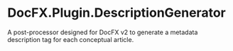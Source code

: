 # DocFX.Plugin.DescriptionGenerator
A post-processor designed for DocFX v2 to generate a metadata description tag for each conceptual article.

